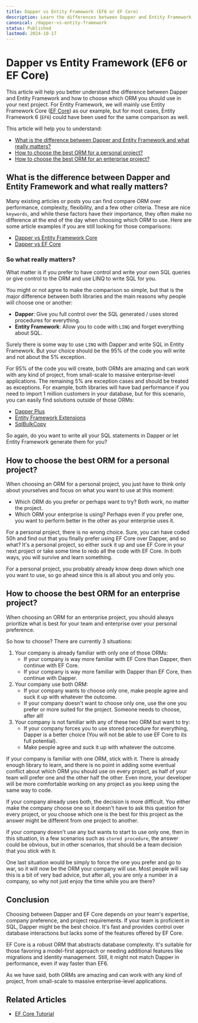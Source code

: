 ```yaml
---
title: Dapper vs Entity Framework (EF6 or EF Core)
description: Learn the differences between Dapper and Entity Framework (EF6 or EF Core). Discover which ORM you should use and why.
canonical: /dapper-vs-entity-framework
status: Published
lastmod: 2024-10-17
---
```


# Dapper vs Entity Framework (EF6 or EF Core)

This article will help you better understand the difference between Dapper and Entity Framework and how to choose which ORM you should use in your next project. For Entity Framework, we will mainly use Entity Framework Core ([EF Core](https://www.learnentityframeworkcore.com/)) as our example, but for most cases, Entity Framework 6 (`EF6`) could have been used for the same comparison as well.

This article will help you to understand:

- [What is the difference between Dapper and Entity Framework and what really matters?](#what-is-the-difference-between-dapper-and-entity-framework-and-what-really-matters)
- [How to choose the best ORM for a personal project?](#how-to-choose-the-best-orm-for-a-personal-project)
- [How to choose the best ORM for an enterprise project?](#how-to-choose-the-best-orm-for-an-enterprise-project)

## What is the difference between Dapper and Entity Framework and what really matters?

Many existing articles or posts you can find compare ORM over performance, complexity, flexibility, and a few other criteria. These are nice `keywords`, and while these factors have their importance, they often make no difference at the end of the day when choosing which ORM to use. Here are some article examples if you are still looking for those comparisons:

- [Dapper vs Entity Framework Core](https://www.c-sharpcorner.com/article/dapper-vs-entity-framework-core/)
- [Dapper vs EF Core](https://levelup.gitconnected.com/dapper-vs-ef-core-which-orm-framework-should-you-choose-for-your-net-application-54f2723b176a)

### So what really matters?

What matter is if you prefer to have control and write your own SQL queries or give control to the ORM and use LINQ to write SQL for you.

You might or not agree to make the comparison so simple, but that is the major difference between both libraries and the main reasons why people will choose one or another:

- **Dapper**: Give you full control over the SQL generated / uses stored procedures for everything.
- **Entity Framework**: Allow you to code with `LINQ` and forget everything about SQL.

Surely there is some way to use `LINQ` with Dapper and write SQL in Entity Framework. But your choice should be the 95% of the code you will write and not about the 5% exception.

For 95% of the code you will create, both ORMs are amazing and can work with any kind of project, from small-scale to massive enterprise-level applications. The remaining 5% are exception cases and should be treated as exceptions. For example, both libraries will have bad performance if you need to import 1 million customers in your database, but for this scenario, you can easily find solutions outside of those ORMs:

- [Dapper Plus](https://dapper-plus.net/bulk-insert)
- [Entity Framework Extensions](https://entityframework-extensions.net/bulk-extensions)
- [SqlBulkCopy](https://riptutorial.com/sqlbulkcopy/learn/100000/getting-started)

So again, do you want to write all your SQL statements in Dapper or let Entity Framework generate them for you?

## How to choose the best ORM for a personal project?

When choosing an ORM for a personal project, you just have to think only about yourselves and focus on what you want to use at this moment:

- Which ORM do you prefer or perhaps want to try? Both work, no matter the project.
- Which ORM your enterprise is using? Perhaps even if you prefer one, you want to perform better in the other as your enterprise uses it.

For a personal project, there is no wrong choice. Sure, you can have coded 50h and find out that you finally prefer using EF Core over Dapper, and so what? It's a personal project, so either suck it up and use EF Core in your next project or take some time to redo all the code with EF Core. In both ways, you will survive and learn something.

For a personal project, you probably already know deep down which one you want to use, so go ahead since this is all about you and only you.

## How to choose the best ORM for an enterprise project?

When choosing an ORM for an enterprise project, you should always prioritize what is best for your team and enterprise over your personal preference.

So how to choose? There are currently 3 situations:

1. Your company is already familiar with only one of those ORMs:
   - If your company is way more familiar with EF Core than Dapper, then continue with EF Core.
   - If your company is way more familiar with Dapper than EF Core, then continue with Dapper.
2. Your company use both ORM:
   - If your company wants to choose only one, make people agree and suck it up with whatever the outcome.
   - If your company doesn't want to choose only one, use the one you prefer or more suited for the project. Someone needs to choose, after all!
3. Your company is not familiar with any of these two ORM but want to try:
   - If your company forces you to use stored procedure for everything, Dapper is a better choice (You will not be able to use EF Core to its full potential).
   - Make people agree and suck it up with whatever the outcome.
 
If your company is familiar with one ORM, stick with it. There is already enough library to learn, and there is no point in adding some eventual conflict about which ORM you should use on every project, as half of your team will prefer one and the other half the other. Even more, your developer will be more comfortable working on any project as you keep using the same way to code.

If your company already uses both, the decision is more difficult. You either make the company choose one so it doesn't have to ask this question for every project, or you choose which one is the best for this project as the answer might be different from one project to another.

If your company doesn't use any but wants to start to use only one, then in this situation, in a few scenarios such as `stored procedure`, the answer could be obvious, but in other scenarios, that should be a team decision that you stick with it.

One last situation would be simply to force the one you prefer and go to war, so it will now be the ORM your company will use. Most people will say this is a bit of very bad advice, but after all, you are only a number in a company, so why not just enjoy the time while you are there?

## Conclusion

Choosing between Dapper and EF Core depends on your team's expertise,  company preference, and project requirements. If your team is proficient in SQL, Dapper might be the best choice. It's fast and provides control over database interactions but lacks some of the features offered by EF Core. 

EF Core is a robust ORM that abstracts database complexity. It's suitable for those favoring a model-first approach or needing additional features like migrations and identity management. Still, it might not match Dapper in performance, even if way faster than EF6.

As we have said, both ORMs are amazing and can work with any kind of project, from small-scale to massive enterprise-level applications.

## Related Articles

- [EF Core Tutorial](https://www.learnentityframeworkcore.com/)
